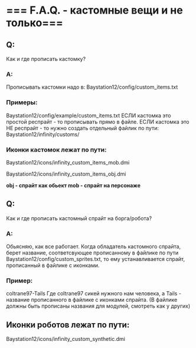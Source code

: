 # === F.A.Q. - кастомные вещи и не только===

## Q:
Как и где прописать кастомку?
### A:
Прописывать кастомки надо в:
Baystation12/config/custom_items.txt
### Примеры:
Baystation12/config/example/custom_items.txt
ЕСЛИ кастомка это простой респрайт - то прописывать прямо в файле.
ЕСЛИ кастомка это НЕ респрайт - то нужно создать отдельный файлик по пути:
Baystation12/infinity/customs/

### Иконки кастомок лежат по пути:
Baystation12/icons/infinity_custom_items_mob.dmi

Baystation12/icons/infinity_custom_items_obj.dmi

**obj - спрайт как обьект
mob - спрайт на персонаже**


## Q:
Как и где прописать кастомный спрайт на борга/робота?
### A:
Обьясняю, как все работает.
Когда обладатель кастомного спрайта, берет название, соответсвующее прописанному в файлике по пути Baystation12/config/custom_sprites.txt, то ему устанавливается спрайт, прописанный в файлике с иконками.
### Пример:

coltrane97-Tails
Где coltrane97 сикей нужного нам человека, а Tails - название прописанного в файлике с иконками спрайта. (В файлике должны быть прописаны названия для модулей, смотреть как у других)

## Иконки роботов лежат по пути:
Baystation12/icons/infinity_custom_synthetic.dmi
